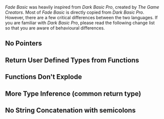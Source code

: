 _Fade Basic_ was heavily inspired from _Dark Basic Pro_, created by _The 
Game Creators_. Most of _Fade Basic_ is directly copied from _Dark Basic 
Pro_. However, there are a few critical differences between the two 
languages. If you are familiar with _Dark Basic Pro_, please read the 
following change list so that you are aware of behavioural differences. 


## No Pointers

## Return User Defined Types from Functions

## Functions Don't Explode

## More Type Inference (common return type)

## No String Concatenation with semicolons